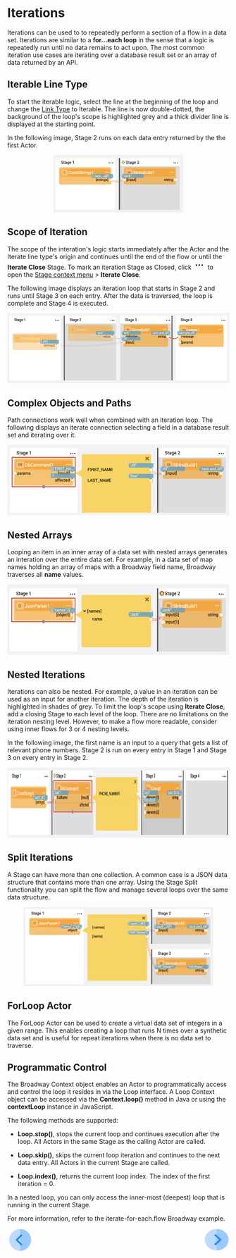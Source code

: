 # Iterations
Iterations can be used to to repeatedly perform a section of a flow in a  data set. Iterations are similar to a **for...each loop** in the sense that a logic is repeatedly run until no data remains to act upon.
The most common iteration use cases are iterating over a database result set or an array of data returned by an API.


## Iterable Line Type

To start the iterable logic, select the line at the beginning of the loop and change the [Link Type](20_broadway_flow_linking_actors.md#link-object-properties) to Iterable. The line is now double-dotted, the background of the loop's scope is highlighted grey and a thick divider line is displayed at the starting point. 

In the following image, Stage 2 runs on each data entry returned by the the first Actor.
 
<div align="center"><img src="images/iterate_simple.png" height="130px"/></div>


## Scope of Iteration

The scope of the interation's logic starts immediately after the Actor and the Iterate line type's origin and continues until the end of the flow or until the **Iterate Close** Stage. To mark an iteration Stage as Closed, click ![image](images/99_19_dots.PNG) to open the [Stage context menu](18_broadway_flow_window.md#stage-context-menu) >  **Iterate Close**. 

The following image displays an iteration loop that starts in Stage 2 and runs until Stage 3 on each entry. After the data is traversed, the loop is complete and Stage 4 is executed.

<div align="center"><img src="images/iterate_scope.png" height="160px"/></div>


## Complex Objects and Paths

Path connections work well when combined with an iteration loop. The following displays an iterate connection selecting a field in a database result set and iterating over it.

<div align="center"><img src="images/iterate_path.png" height="160px"/></div>



## Nested Arrays

Looping an item in an inner array of a data set with nested arrays generates an interation over the entire data set. For example, in a data set of map names holding an array of maps with a Broadway field name, Broadway traverses all **name** values.

<div align="center"><img src="images/iterate_nested_array.png" height="160px"/></div>


## Nested Iterations

Iterations can also be nested. For example, a value in an iteration can be used as an input for another iteration. The depth of the iteration is highlighted in shades of grey. To limit the loop's scope using **Iterate Close**, add a closing Stage to each level of the loop.
There are no limitations on the iteration nesting level. However, to make a flow more readable, consider using inner flows for 3 or 4 nesting levels.


In the following image, the first name is an input to a query that gets a list of relevant phone numbers. Stage 2 is run on every entry in Stage 1 and Stage 3 on every entry in Stage 2.

<div align="center"><img src="images/iterate_nested_iterations.png" height="160px"/></div>



## Split Iterations

A Stage can have more than one collection. A common case is a JSON data structure that contains more than one array.
Using the Stage Split functionality you can split the flow and manage several loops over the same data structure.

<div align="center"><img src="images/iterate_split.png" height="180px"/></div>

## ForLoop Actor

The ForLoop Actor can be used to create a virtual data set of integers in a given range. This enables creating a loop that runs N times over a synthetic data set and is useful for repeat iterations when there is no data set to traverse.


## Programmatic Control

The Broadway Context object enables an Actor to programmatically access and control the loop it resides in via the Loop interface. 
A Loop Context object can be accessed via the **Context.loop()** method in Java or using the **contextLoop** instance in JavaScript. 

The following methods are supported:
* **Loop.stop()**, stops the current loop and continues execution after the loop. All Actors in the same Stage as the calling Actor are called.

* **Loop.skip()**, skips the current loop iteration and continues to the next data entry. All Actors in the current Stage are called.

* **Loop.index()**, returns the current loop index. The index of the first iteration = 0.

In a nested loop, you can only access the inner-most (deepest) loop that is running in the current Stage. 

For more information, refer to the iterate-for-each.flow Broadway example.

[![Previous](/articles/images/Previous.png)](20_broadway_flow_linking_actors.md)[<img align="right" width="60" height="54" src="/articles/images/Next.png">]()
